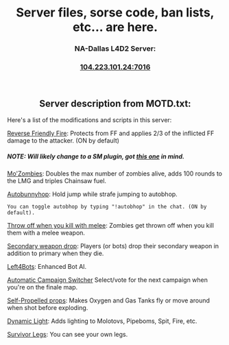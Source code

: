 
<h1 align="center">Server files, sorse code, ban lists, etc... are here.</h1>

<h3 align="center">NA-Dallas L4D2 Server:</h3>
<h3 align="center"><a href="https://intradeus.github.io/http-protocol-redirector?r=steam://connect/104.223.101.24:7016">104.223.101.24:7016</a></h3>

​
<h2 align="center">Server description from MOTD.txt:</h2>

Here's a list of the modifications and scripts in this server:

[Reverse Friendly Fire](https://steamcommunity.com/sharedfiles/filedetails/?id=2280444652): Protects from FF and applies 2/3 of the inflicted FF damage to the attacker. (ON by default)
   ##### NOTE: Will likely change to a SM plugin, got [this one](https://forums.alliedmods.net/showthread.php?t=329035) in mind.
  
[Mo'Zombies](https://steamcommunity.com/sharedfiles/filedetails/?id=2965124381): Doubles the max number of zombies alive, adds 100 rounds to the LMG and triples Chainsaw fuel.

[Autobunnyhop](https://forums.alliedmods.net/showthread.php?t=291999): Hold jump while strafe jumping to autobhop.
    
    You can toggle autobhop by typing "!autobhop" in the chat. (ON by default).
  
[Throw off when you kill with melee](https://steamcommunity.com/sharedfiles/filedetails/?id=2612799484): Zombies get thrown off when you kill them with a melee weapon.

[Secondary weapon drop](https://steamcommunity.com/sharedfiles/filedetails/?id=2608563050): Players (or bots) drop their secondary weapon in addition to primary when they die.

[Left4Bots](https://steamcommunity.com/sharedfiles/filedetails/?id=2279814689): Enhanced Bot AI.

[Automatic Campaign Switcher](https://forums.alliedmods.net/showthread.php?t=308708) Select/vote for the next campaign when you're on the finale map.

[Self-Propelled props](https://steamcommunity.com/sharedfiles/filedetails/?id=2682057528): Makes Oxygen and Gas Tanks fly or move around when shot before exploding.

[Dynamic Light](https://steamcommunity.com/sharedfiles/filedetails/?id=2261165699): Adds lighting to Molotovs, Pipeboms, Spit, Fire, etc.

[Survivor Legs](https://forums.alliedmods.net/showthread.php?t=299560): You can see your own legs.
